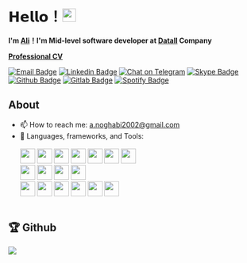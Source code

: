 # 𝗛𝗲𝗹𝗹𝗼！<img src="https://user-images.githubusercontent.com/5679180/79618120-0daffb80-80be-11ea-819e-d2b0fa904d07.gif" width="27px"> 

**I'm [Ali]([https://github.com/Ali-Noghabi](https://ali-noghabi.github.io/))！I'm Mid-level software developer at [Datall](https://datall.ai) Company**

**[Professional CV](https://github.com/Ali-Noghabi/Ali-Noghabi/blob/main/Ali_Abdollahian_Professional_CV.pdf)**
<!-- [![Instagram Badge](https://img.shields.io/badge/Instagram-E4405F?style=for-the-badge&logo=instagram&logoColor=white)](https://www.instagram.com/aliabdollahian.noghabi/) -->
[![Email Badge](https://img.shields.io/badge/Gmail-D14836?style=for-the-badge&logo=gmail&logoColor=white&link=mailto:yaronhuang@foxmail.com)](mailto:a.noghabi2002@gmail.com)
[![Linkedin Badge](https://img.shields.io/badge/LinkedIn-0077B5?style=for-the-badge&logo=linkedin&logoColor=white)](https://www.linkedin.com/in/ali-noghabi/)
[![Chat on Telegram](https://img.shields.io/badge/Telegram-2CA5E0?style=for-the-badge&logo=telegram&logoColor=white)](https://t.me/Ali_Abdollahian_Noghabi) 
[![Skype Badge](https://img.shields.io/badge/Skype-blue?style=for-the-badge&logo=skype&logoColor=white)](https://join.skype.com/invite/gLtpihANf3CC)
[![Github Badge](https://img.shields.io/badge/GitHub-100000?style=for-the-badge&logo=github&logoColor=white)](https://github.com/Ali-Noghabi)
[![Gitlab Badge](https://img.shields.io/badge/GitLab-330F63?style=for-the-badge&logo=gitlab&logoColor=white)](https://gitlab.com/ali.noghabi)
[![Spotify Badge](https://img.shields.io/badge/Spotify-1ED760?&style=for-the-badge&logo=spotify&logoColor=white)](https://open.spotify.com/user/57lx7n45fdghp78g58jq3pe3r?si=wJzuDsdyQ0OLr-6Mlt8vRQ&nd=1&dlsi=ed7bdc912912409c)

## About
- 📫 How to reach me: a.noghabi2002@gmail.com<br />
- 🌱 Languages, frameworks, and Tools:<br />    
    <div>
	<br />
	<img height="30"
		src="https://img.shields.io/badge/C%2B%2B-00599C?style=flat-square&logo=c%2B%2B&logoColor=white"></code>
	<img height="30"
		src="https://img.shields.io/badge/Python-f2df30?style=flat-square&logo=python&logoColor=blue"></code>
	<img height="30"
		src="https://img.shields.io/badge/Arduino-19989F?style=flat-square&logo=arduino&logoColor=white"></code>
	<img height="30"
		src="https://img.shields.io/badge/JavaScript-F1DB54?style=flat-square&logo=javascript&logoColor=black"></code>
	<img height="30" src="https://img.shields.io/badge/C-00599C?style=flat-square&logo=c&logoColor=white"></code>
	<img height="30"
		src="https://img.shields.io/badge/Java-ED8B00?style=flat-square&logo=openjdk&logoColor=white"></code>
	<img height="30"
		src="https://img.shields.io/badge/C%23-239120?style=flat-square&logo=c-sharp&logoColor=white"></code>
	<br />
	<img height="30" src="https://img.shields.io/badge/Qt-41CD52?style=flat-square&logo=qt&logoColor=white"></code>
	<img height="30"
		src="https://img.shields.io/badge/Node.js-43853D?style=flat-square&logo=node.js&logoColor=white"></code>
	<img height="30"
		src="https://img.shields.io/badge/React-20232A?style=flat-square&logo=react&logoColor=61DAFB"></code>
	<img height="30"
		src="https://img.shields.io/badge/Bootstrap-563D7C?style=flat-square&logo=bootstrap&logoColor=white"></code>
	<br />
	<img height="30"
		src="https://img.shields.io/badge/PostgreSQL-316192?style=flat-square&logo=postgresql&logoColor=white"></code>
	<img height="30"
		src="https://img.shields.io/badge/SQLite-07405E?style=flat-square&logo=sqlite&logoColor=white"></code>
	<img height="30" src="https://img.shields.io/badge/Git-F05032?style=flat-square&logo=git&logoColor=white"></code>
	<img height="30"
		src="https://img.shields.io/badge/Manjaro-1B6453?style=flat-square&logo=manjaro&logoColor=#34BF5C"></code>
	<img height="30"
		src="https://img.shields.io/badge/Visual_Studio_Code-0078D4?style=flat-square&logo=visual%20studio%20code&logoColor=white">
	<img height="30" src="https://img.shields.io/badge/LaTeX-black?style=flat-square&logo=latex&logoColor=white"></code>
	</div>
	<br />
## 🏆 Github
 &nbsp;
    <img align="left" src="https://github-readme-stats.vercel.app/api?username=Ali-Noghabi&show_icons=true&hide_border=true">


